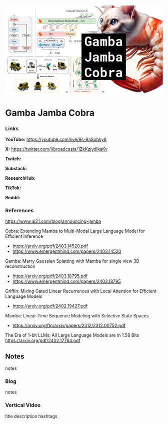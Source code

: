 ![thumbnail](thumbnail.png)

# Gamba Jamba Cobra

### Links

**YouTube:** https://youtube.com/live/9s-9aSobky8

**X:** https://twitter.com/i/broadcasts/1ZkKzjydlkaKv

**Twitch:**

**Substack:**

**ResearchHub:**

**TikTok:**

**Reddit:**

### References

https://www.ai21.com/blog/announcing-jamba

Cobra: Extending Mamba to Multi-Modal Large Language Model for Efficient Inference 
- https://arxiv.org/pdf/2403.14520.pdf
- https://www.emergentmind.com/papers/2403.14520

Gamba: Marry Gaussian Splatting with Mamba for single view 3D reconstruction
- https://arxiv.org/pdf/2403.18795.pdf
- https://www.emergentmind.com/papers/2403.18795

Griffin: Mixing Gated Linear Recurrences with Local Attention for Efficient Language Models
- https://arxiv.org/pdf/2402.19427.pdf

Mamba: Linear-Time Sequence Modeling with Selective State Spaces
- https://arxiv.org/ftp/arxiv/papers/2312/2312.00752.pdf

The Era of 1-bit LLMs: All Large Language Models are in 1.58 Bits
https://arxiv.org/pdf/2402.17764.pdf

## Notes

notes

### Blog

notes

### Vertical Video

title
description
hashtags
